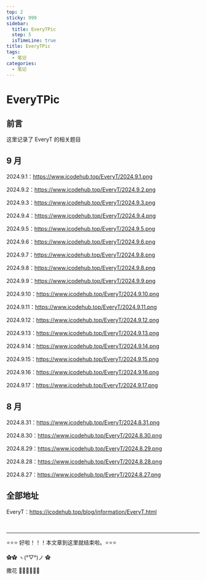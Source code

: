 ```yaml
---
top: 2
sticky: 999
sidebar:
  title: EveryTPic
  step: 5
  isTimeLine: true
title: EveryTPic
tags:
  - 笔记
categories:
  - 笔记
---
```


# EveryTPic

## 前言

这里记录了 EveryT 的相关题目

## 9 月

2024.9.1：https://www.icodehub.top/EveryT/2024.9.1.png

2024.9.2：https://www.icodehub.top/EveryT/2024.9.2.png

2024.9.3：https://www.icodehub.top/EveryT/2024.9.3.png

2024.9.4：https://www.icodehub.top/EveryT/2024.9.4.png

2024.9.5：https://www.icodehub.top/EveryT/2024.9.5.png

2024.9.6：https://www.icodehub.top/EveryT/2024.9.6.png

2024.9.7：https://www.icodehub.top/EveryT/2024.9.8.png

2024.9.8：https://www.icodehub.top/EveryT/2024.9.8.png

2024.9.9：https://www.icodehub.top/EveryT/2024.9.9.png

2024.9.10：https://www.icodehub.top/EveryT/2024.9.10.png

2024.9.11：https://www.icodehub.top/EveryT/2024.9.11.png

2024.9.12：https://www.icodehub.top/EveryT/2024.9.12.png

2024.9.13：https://www.icodehub.top/EveryT/2024.9.13.png

2024.9.14：https://www.icodehub.top/EveryT/2024.9.14.png

2024.9.15：https://www.icodehub.top/EveryT/2024.9.15.png

2024.9.16：https://www.icodehub.top/EveryT/2024.9.16.png

2024.9.17：https://www.icodehub.top/EveryT/2024.9.17.png

## 8 月

2024.8.31：https://www.icodehub.top/EveryT/2024.8.31.png

2024.8.30：https://www.icodehub.top/EveryT/2024.8.30.png

2024.8.29：https://www.icodehub.top/EveryT/2024.8.29.png

2024.8.28：https://www.icodehub.top/EveryT/2024.8.28.png

2024.8.27：https://www.icodehub.top/EveryT/2024.8.27.png

## 全部地址

EveryT：https://icodehub.top/blog/information/EveryT.html

<br/>
<hr />

⭐️⭐️⭐️ 好啦！！！本文章到这里就结束啦。⭐️⭐️⭐️

✿✿ ヽ(°▽°)ノ ✿

撒花 🌸🌸🌸🌸🌸🌸
